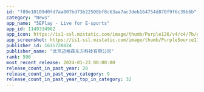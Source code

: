 ```yaml
---
id: "f89e10109d0fd7aa807bd73b22508bf8c63aa7ac3deb164754d870f9f6c39b6b"
category: "News"
app_name: "5EPlay - Live for E-sports"
app_id: 1149334962
app_icon: https://is1-ssl.mzstatic.com/image/thumb/Purple126/v4/c4/7b/c2/c47bc2e8-e45e-8364-c808-6bbeed7f00d8/AppIcon-0-1x_U007emarketing-0-5-0-0-85-220-0.png/1024x1024bb.png
app_screenshot: https://is1-ssl.mzstatic.com/image/thumb/PurpleSource116/v4/6b/e5/d0/6be5d0eb-7f8f-0e72-e469-69b533d51264/cc9beba9-d0bc-4393-8d51-2c9e7107e0e8_p1.jpg/1242x2688bb.png
publisher_id: 1615728824
publisher_name: "北京迈格森东方科技有限公司"
rank: 596
most_recent_release: 2024-01-23 00:00:00
release_count_in_past_year: 28
release_count_in_past_year_category: 9
release_count_in_past_year_top_in_category: 32
---
```

